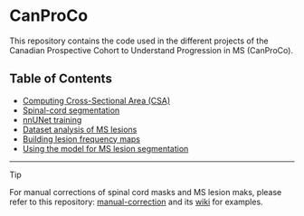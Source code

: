 # CanProCo

This repository contains the code used in the different projects of the Canadian Prospective Cohort to Understand Progression in MS (CanProCo). 




## Table of Contents
* [Computing Cross-Sectional Area (CSA)](scripts-t2w_csa/README.md)
* [Spinal-cord segmentation](segment_sc_contrast-agnostic/README.md)
* [nnUNet training](/nnunet/README.md)
* [Dataset analysis of MS lesions](dataset_analysis/README.md)
* [Building lesion frequency maps](lesion-mapping/README.md)
* [Using the model for MS lesion segmentation](packaging/README.md)

---

> [!TIP]
>For manual corrections of spinal cord masks and MS lesion maks, please refer to this repository: [manual-correction](https://github.com/spinalcordtoolbox/manual-correction) and its [wiki](https://github.com/spinalcordtoolbox/manual-correction/wiki) for examples.
